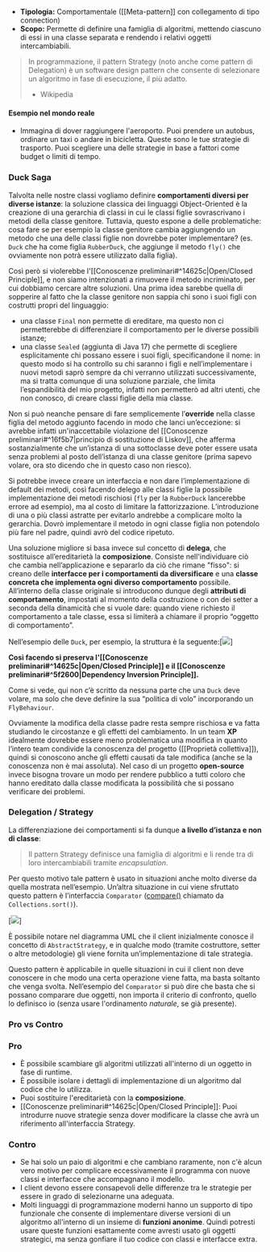 - **Tipologia:** Comportamentale ([[Meta-pattern]] con collegamento di tipo connection)
- **Scopo:** Permette di definire una famiglia di algoritmi, mettendo ciascuno di essi in una classe separata e rendendo i relativi oggetti intercambiabili.

> In programmazione, il pattern Strategy (noto anche come pattern di Delegation) è un software design pattern che consente di selezionare un algoritmo in fase di esecuzione, il più adatto.
> - Wikipedia

#### Esempio nel mondo reale

- Immagina di dover raggiungere l'aeroporto. Puoi prendere un autobus, ordinare un taxi o andare in bicicletta. Queste sono le tue strategie di trasporto. Puoi scegliere una delle strategie in base a fattori come budget o limiti di tempo.
### Duck Saga

Talvolta nelle nostre classi vogliamo definire **comportamenti diversi per diverse istanze**: la soluzione classica dei linguaggi Object-Oriented è la creazione di una gerarchia di classi in cui le classi figlie sovrascrivano i metodi della classe genitore. Tuttavia, questo espone a delle problematiche: cosa fare se per esempio la classe genitore cambia aggiungendo un metodo che una delle classi figlie non dovrebbe poter implementare? (es. `Duck` che ha come figlia `RubberDuck`, che aggiunge il metodo `fly()` che ovviamente non potrà essere utilizzato dalla figlia).

Così però si violerebbe l'[[Conoscenze preliminari#^14625c|Open/Closed Principle]], e non siamo intenzionati a rimuovere il metodo incriminato, per cui dobbiamo cercare altre soluzioni. 
Una prima idea sarebbe quella di sopperire al fatto che la classe genitore non sappia chi sono i suoi figli con costrutti propri del linguaggio:
- una classe `Final` non permette di ereditare, ma questo non ci permetterebbe di differenziare il comportamento per le diverse possibili istanze;
- una classe `Sealed` (aggiunta di Java 17) che permette di scegliere esplicitamente chi possano essere i suoi figli, specificandone il nome: in questo modo si ha controllo su chi saranno i figli e nell’implementare i nuovi metodi saprò sempre da chi verranno utilizzati successivamente, ma si tratta comunque di una soluzione parziale, che limita l’espandibilità del mio progetto, infatti non permetterò ad altri utenti, che non conosco, di creare classi figlie della mia classe.

Non si può neanche pensare di fare semplicemente l’**override** nella classe figlia del metodo aggiunto facendo in modo che lanci un’eccezione: si avrebbe infatti un'inaccettabile violazione del [[Conoscenze preliminari#^16f5b7|principio di sostituzione di Liskov]], che afferma sostanzialmente che un’istanza di una sottoclasse deve poter essere usata senza problemi al posto dell’istanza di una classe genitore (prima sapevo volare, ora sto dicendo che in questo caso non riesco).

Si potrebbe invece creare un interfaccia e non dare l’implementazione di default dei metodi, così facendo delego alle classi figlie la possibile implementazione dei metodi rischiosi (`fly` per la `RubberDuck` lancerebbe errore ad esempio), ma al costo di limitare la fattorizzazione. L’introduzione di una o più classi astratte per evitarlo andrebbe a complicare molto la gerarchia. Dovrò implementare il metodo in ogni classe figlia non potendolo più fare nel padre, quindi avrò del codice ripetuto.

Una soluzione migliore si basa invece sul concetto di **delega**, che sostituisce all’ereditarietà la **composizione**. Consiste nell'individuare ciò che cambia nell’applicazione e separarlo da ciò che rimane "fisso": si creano delle **interfacce per i comportamenti da diversificare** e una **classe concreta che implementa ogni diverso comportamento** possibile. All’interno della classe originale si introducono dunque degli **attributi di comportamento**, impostati al momento della costruzione o con dei setter a seconda della dinamicità che si vuole dare: quando viene richiesto il comportamento a tale classe, essa si limiterà a chiamare il proprio “oggetto di comportamento”. 

Nell’esempio delle `Duck`, per esempio, la struttura è la seguente:[![](https://marcobuster.github.io/sweng/mdbook-plantuml-img/712674f42f2325f9c9ba220ad145815c3cca66b7.svg)]

**Così facendo si preserva l'[[Conoscenze preliminari#^14625c|Open/Closed Principle]] e il [[Conoscenze preliminari#^5f2600|Dependency Inversion Principle]].**

Come si vede, qui non c’è scritto da nessuna parte che una `Duck` deve volare, ma solo che deve definire la sua “politica di volo” incorporando un `FlyBehaviour`.

Ovviamente la modifica della classe padre resta sempre rischiosa e va fatta studiando le circostanze e gli effetti del cambiamento. In un team **XP** idealmente dovrebbe essere meno problematica una modifica in quanto l’intero team condivide la conoscenza del progetto 
([[Proprietà collettiva]]), quindi si conoscono anche gli effetti causati da tale modifica (anche se la conoscenza non è mai assoluta). Nel caso di un progetto **open-source** invece bisogna trovare un modo per rendere pubblico a tutti coloro che hanno ereditato dalla classe modificata la possibilità che si possano verificare dei problemi.

### Delegation / Strategy

La differenziazione dei comportamenti si fa dunque **a livello d’istanza e non di classe**:

> Il pattern Strategy definisce una famiglia di algoritmi e li rende tra di loro intercambiabili tramite _encapsulation_. 

Per questo motivo tale pattern è usato in situazioni anche molto diverse da quella mostrata nell’esempio. Un’altra situazione in cui viene sfruttato questo pattern è l’interfaccia `Comparator` 
([compare()](https://docs.oracle.com/javase/8/docs/api/java/util/Comparator.html#compare-T-T-) chiamato da `Collections.sort()`).

[![](https://marcobuster.github.io/sweng/mdbook-plantuml-img/b8c7f4fed21d9f86f6579c144bf158d154cde46e.svg)]

È possibile notare nel diagramma UML che il client inizialmente conosce il concetto di `AbstractStrategy`, e in qualche modo (tramite costruttore, setter o altre metodologie) gli viene fornita un’implementazione di tale strategia. 

Questo pattern è applicabile in quelle situazioni in cui il client non deve conoscere in che modo una certa operazione viene fatta, ma basta soltanto che venga svolta. 
Nell’esempio del `Comparator` si può dire che basta che si possano comparare due oggetti, non importa il criterio di confronto, quello lo definisco io (senza usare l'ordinamento *naturale*, se già presente).


### Pro vs Contro

### Pro
- È possibile scambiare gli algoritmi utilizzati all'interno di un oggetto in fase di runtime.
- È possibile isolare i dettagli di implementazione di un algoritmo dal codice che lo utilizza.
- Puoi sostituire l'ereditarietà con la **composizione**.
- [[Conoscenze preliminari#^14625c|Open/Closed Principle]]: Puoi introdurre nuove strategie senza dover modificare la classe che avrà un riferimento all'interfaccia Strategy.

### Contro
- Se hai solo un paio di algoritmi e che cambiano raramente, non c'è alcun vero motivo per complicare eccessivamente il programma con nuove classi e interfacce che accompagnano il modello.
- I client devono essere consapevoli delle differenze tra le strategie per essere in grado di selezionarne una adeguata.
- Molti linguaggi di programmazione moderni hanno un supporto di tipo funzionale che consente di implementare diverse versioni di un algoritmo all'interno di un insieme di **funzioni anonime**. Quindi potresti usare queste funzioni esattamente come avresti usato gli oggetti strategici, ma senza gonfiare il tuo codice con classi e interfacce extra.